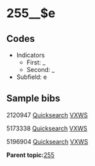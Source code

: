 # 255\_\_$e

## Codes

-   Indicators
    -   First: \_
    -   Second: \_
-   Subfield: e

## Sample bibs

2120947 [Quicksearch](https://search.library.yale.edu/catalog/2120947) [VXWS](http://prodorbis.library.yale.edu:7014/vxws/GetHoldingsService?bibId=2120947)

5173338 [Quicksearch](https://search.library.yale.edu/catalog/5173338) [VXWS](http://prodorbis.library.yale.edu:7014/vxws/GetHoldingsService?bibId=5173338)

5196904 [Quicksearch](https://search.library.yale.edu/catalog/5196904) [VXWS](http://prodorbis.library.yale.edu:7014/vxws/GetHoldingsService?bibId=5196904)

**Parent topic:**[255](../../tags/255/255.md)

